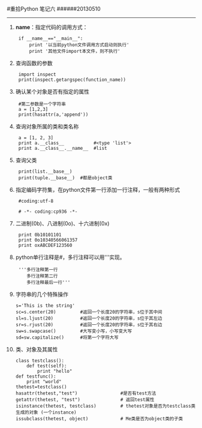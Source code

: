 #重拾Python 笔记六
######20130510
***
1. __name__：指定代码的调用方式：

        if __name__=="__main__":
            print '以当前python文件调用方式启动则执行'
            print '其他文件import本文件，则不执行'

2. 查询函数的参数

        import inspect
        print(inspect.getargspec(function_name))

3. 确认某个对象是否有指定的属性

        #第二参数是一个字符串
        a = [1,2,3]
        print(hasattr(a,'append'))

4. 查询对象所属的类和类名称

        a = [1, 2, 3]
        print a.__class__           #<type 'list'>
        print a.__class__.__name__  #list

5. 查询父类

        print(list.__base__)
        print(tuple.__base__)  #都是object类

6. 指定编码字符集，在python文件第一行添加一行注释，一般有两种形式

        #coding:utf-8
        
        # -*- coding:cp936 -*-

7. 二进制(0b)、八进制(0o)、十六进制(0x)

        print 0b10101101
        print 0o10340566061357
        print oxABCDEF123560

8. python单行注释是#，多行注释可以用'''实现。

        '''多行注释第一行
           多行注释第二行
           多行注释最后一行'''

9.  字符串的几个特殊操作

        s='This is the string'
        sc=s.center(20)         #返回一个长度20的字符串，s位于其中间
        sl=s.ljust(20)          #返回一个长度20的字符串，s位于其左边
        sr=s.rjust(20)          #返回一个长度20的字符串，s位于其右边
        sw=s.swapcase()         #大写变小写，小写变大写
        sd=sw.capitalize()      #将第一个字符大写

10. 类、对象及其属性

        class testclass():
            def test(self):
                print "hello"
        def testfunc():
            print "world"
        thetest=testclass()
        hasattr(thetest,"test")                #是否有test方法
        getattr(thetest, "test")               # 返回test属性
        isinstance(thetest, testclass)         # thetest对象是否为testclass类生成的对象 (一个instance)
        issubclass(thetest, object)            # Me类是否为object类的子类